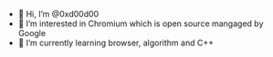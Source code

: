 - 👋 Hi, I’m @0xd00d00
- 👀 I’m interested in Chromium which is open source mangaged by Google
- 🌱 I’m currently learning browser, algorithm and C++

<!---
0xd00d00/0xd00d00 is a ✨ special ✨ repository because its `README.md` (this file) appears on your GitHub profile.
You can click the Preview link to take a look at your changes.
--->
